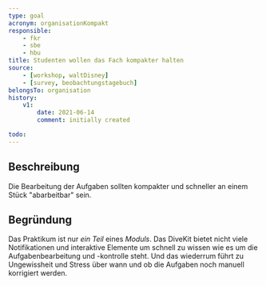 ```yaml
---
type: goal
acronym: organisationKompakt
responsible: 
    - fkr
    - sbe
    - hbu
title: Studenten wollen das Fach kompakter halten
source: 
    - [workshop, waltDisney]
    - [survey, beobachtungstagebuch]
belongsTo: organisation
history:
    v1:
        date: 2021-06-14
        comment: initially created

todo: 
---
```


## Beschreibung

Die Bearbeitung der Aufgaben sollten kompakter und schneller an einem Stück "abarbeitbar" sein.

## Begründung

Das Praktikum ist nur *ein Teil* eines *Moduls*. Das DiveKit bietet nicht viele Notifikationen und interaktive Elemente
um schnell zu wissen wie es um die Aufgabenbearbeitung und -kontrolle steht. Und das wiederrum führt zu Ungewissheit
und Stress über wann und ob die Aufgaben noch manuell korrigiert werden.